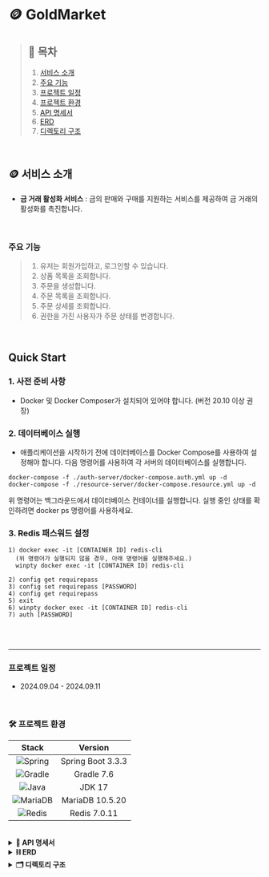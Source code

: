 # 🪙 GoldMarket

> ## 📝 목차
> 1. [서비스 소개](#-서비스-소개)
> 2. [주요 기능](#주요-기능)
> 3. [프로젝트 일정](#프로젝트-일정)
> 4. [프로젝트 환경](#%EF%B8%8F-프로젝트-환경)
> 6. [API 명세서](#-api-명세서)
> 7. [ERD](#%EF%B8%8F-erd)
> 8. [디렉토리 구조](#%EF%B8%8F-디렉토리-구조)

<br>

## 🪙 서비스 소개
- **금 거래 활성화 서비스** : 금의 판매와 구매를 지원하는 서비스를 제공하여 금 거래의 활성화를 촉진합니다.

<br>

### 주요 기능
> 1. 유저는 회원가입하고, 로그인할 수 있습니다.
> 2. 상품 목록을 조회합니다.
> 3. 주문을 생성합니다.
> 4. 주문 목록을 조회합니다.
> 5. 주문 상세를 조회합니다.
> 6. 권한을 가진 사용자가 주문 상태를 변경합니다.

<br>

## Quick Start
### 1. 사전 준비 사항
- Docker 및 Docker Composer가 설치되어 있어야 합니다. (버전 20.10 이상 권장)

### 2. 데이터베이스 실행
- 애플리케이션을 시작하기 전에 데이터베이스를 Docker Compose를 사용하여 설정해야 합니다.
다음 명령어를 사용하여 각 서버의 데이터베이스를 실행합니다.
```
docker-compose -f ./auth-server/docker-compose.auth.yml up -d
docker-compose -f ./resource-server/docker-compose.resource.yml up -d
```
위 명령어는 백그라운드에서 데이터베이스 컨테이너를 실행합니다.
실행 중인 상태를 확인하려면 docker ps 명령어를 사용하세요.

### 3. Redis 패스워드 설정
```
1) docker exec -it [CONTAINER ID] redis-cli
  (위 명령어가 실행되지 않을 경우, 아래 명령어를 실행해주세요.)
  winpty docker exec -it [CONTAINER ID] redis-cli

2) config get requirepass
3) config set requirepass [PASSWORD]
4) config get requirepass
5) exit
6) winpty docker exec -it [CONTAINER ID] redis-cli
7) auth [PASSWORD]
```

<br>
<br>

---
### 프로젝트 일정
- 2024.09.04 - 2024.09.11

<br>

### 🛠️ 프로젝트 환경
| Stack                                                                                                        | Version           |
|:------------------------------------------------------------------------------------------------------------:|:-----------------:|
| ![Spring](https://img.shields.io/badge/spring-%236DB33F.svg?style=for-the-badge&logo=spring&logoColor=white) | Spring Boot 3.3.3 |
| ![Gradle](https://img.shields.io/badge/Gradle-02303A.svg?style=for-the-badge&logo=Gradle&logoColor=white)    | Gradle 7.6       |
| ![Java](https://img.shields.io/badge/java-%23ED8B00.svg?style=for-the-badge&logo=openjdk&logoColor=white)    | JDK 17           |
| ![MariaDB](https://img.shields.io/badge/mariadb-%2300A3E0.svg?style=for-the-badge&logo=mariadb&logoColor=white) | MariaDB 10.5.20 |
| ![Redis](https://img.shields.io/badge/redis-%23DD0031.svg?style=for-the-badge&logo=redis&logoColor=white)    | Redis 7.0.11        |

<br>


<details>
  <summary><b>🧾 API 명세서</b></summary><br>
  🔗<a href="https://documenter.getpostman.com/view/33600354/2sAXqmB5nZ"> POSTMAN API 명세 링크 클릭</a>
  <br>
  <img src="https://github.com/user-attachments/assets/5fc22d1e-c91b-473e-8850-c24c4f5892c6" width="80%">
</details>

<details>
  <summary><b>⛓️ ERD</b></summary><br>
  <a href="https://dbdiagram.io/d/gold-market-66d7b203eef7e08f0e99f31f">🔗 dbdiagram 링크 클릭</a>
  <h4>인증서버</h4>
  <img src="https://github.com/user-attachments/assets/f7d7bfcf-d942-4ca3-b86a-e13e847690c3" width="40%">
  <h4>자원서버</h4>
  <img src="https://github.com/user-attachments/assets/4163cf35-35c6-4a72-abd0-d63e6826b92e" width="70%">
</details>


<details>
  <summary><b>🗂️ 디렉토리 구조</b></summary><br>
  - 직관적인 구조 파악과 관리를 위해 <b>도메인형 구조</b>를 채택하였습니다.

</details>
